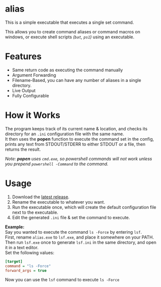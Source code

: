 # alias
This is a simple executable that executes a single set command.  

This allows you to create command aliases or command macros on windows, or execute shell scripts _(`bat`, `ps1`)_ using an executable.

# Features
- Same return code as executing the command manually
- Argument Forwarding
- Filename-Based, you can have any number of aliases in a single directory.
- Live Output
- Fully Configurable

# How it Works
The program keeps track of its current name & location, and checks its directory for an `.ini` configuration file with the same name.  
It then uses the __popen__ function to execute the command set in the config, prints any text from STDOUT/STDERR to either STDOUT or a file, then returns the result.  

_Note: __popen__ uses `cmd.exe`, so powershell commands will not work unless you prepend `powershell -Command` to the command._

# Usage
1.  Download the [latest release](https://github.com/radj307/Command-Alias/releases).
2.  Rename the executable to whatever you want.
3.  Run the executable once, which will create the default configuration file next to the executable.
4.  Edit the generated `.ini` file & set the command to execute.

__Example:__  
Say you wanted to execute the command `ls -Force` by entering `lsf`.  
First, rename `alias.exe` to `lsf.exe`, and place it somewhere on your PATH.  
Then run `lsf.exe` once to generate `lsf.ini` in the same directory, and open it in a text editor.  
Set the following values:  
```ini
[target]
command = "ls -Force"
forward_args = true
```
Now you can use the `lsf` command to execute `ls -Force`
